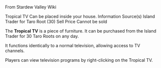 From Stardew Valley Wiki

Tropical TV Can be placed inside your house. Information Source(s) Island Trader for Taro Root (30) Sell Price Cannot be sold

The **Tropical TV** is a piece of furniture. It can be purchased from the Island Trader for 30 Taro Roots on any day.

It functions identically to a normal television, allowing access to TV channels.

Players can view television programs by right-clicking on the Tropical TV.